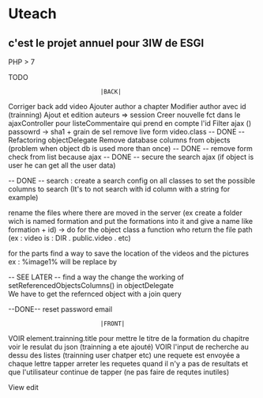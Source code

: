 # Uteach

## c'est le projet annuel pour 3IW de ESGI

PHP > 7  

TODO


                              |BACK|
Corriger back add video
Ajouter author a chapter
Modifier author avec id (trainning)
Ajout et edition auteurs => session
Creer nouvelle fct dans le ajaxController pour listeCommentaire qui prend en compte l'id
Filter ajax ()
passowrd -> sha1 + grain de sel
remove live form video.class
-- DONE -- Refactoring objectDelegate
Remove database columns from objects (problem when object db is used more than once)
-- DONE -- remove form check from list because ajax
-- DONE -- secure the search ajax (if object is user he can get all the user data)

-- DONE -- search :
  create a search config on all classes to set the possible columns to search (It's to not search with id column with a string for example)

rename the files where there are moved in the server (ex create a folder wich is named formation and put the formations into it and give a name like formation + id) -> do for the object class a function who return the file path (ex : video is : DIR . public.video . etc)

for the parts find a way to save the location of the videos and the pictures  
  ex : %image1% will be replace by  

-- SEE LATER -- find a way the change the working of setReferencedObjectsColumns() in objectDelegate  
  We have to get the refernced object with a join query

--DONE-- reset password email

                              |FRONT|

VOIR element.trainning.title pour mettre le titre de la formation du chapitre voir le resulat du json (trainning a ete ajouté)
VOIR l'input de recherche au dessu des listes (trainning user chatper etc) une requete est envoyée a chaque lettre tapper
  arreter les requetes quand il n'y a pas de resultats et que l'utilisateur continue de tapper (ne pas faire de requtes inutiles)

View edit
